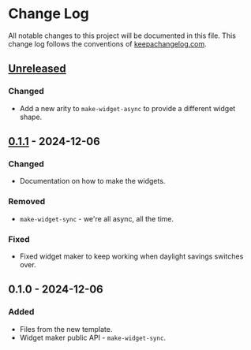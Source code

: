 # Change Log
All notable changes to this project will be documented in this file. This change log follows the conventions of [keepachangelog.com](http://keepachangelog.com/).

## [Unreleased]
### Changed
- Add a new arity to `make-widget-async` to provide a different widget shape.

## [0.1.1] - 2024-12-06
### Changed
- Documentation on how to make the widgets.

### Removed
- `make-widget-sync` - we're all async, all the time.

### Fixed
- Fixed widget maker to keep working when daylight savings switches over.

## 0.1.0 - 2024-12-06
### Added
- Files from the new template.
- Widget maker public API - `make-widget-sync`.

[Unreleased]: https://sourcehost.site/your-name/selection-sort/compare/0.1.1...HEAD
[0.1.1]: https://sourcehost.site/your-name/selection-sort/compare/0.1.0...0.1.1
